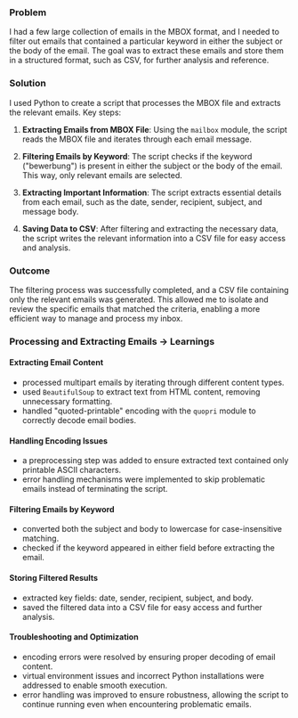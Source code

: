 ### Problem
I had a few large collection of emails in the MBOX format, and I needed to filter out emails that contained a particular keyword in either the subject or the body of the email. The goal was to extract these emails and store them in a structured format, such as CSV, for further analysis and reference.

### Solution
I used Python to create a script that processes the MBOX file and extracts the relevant emails. Key steps:

1. **Extracting Emails from MBOX File**: Using the `mailbox` module, the script reads the MBOX file and iterates through each email message.
   
2. **Filtering Emails by Keyword**: The script checks if the keyword ("bewerbung") is present in either the subject or the body of the email. This way, only relevant emails are selected.

3. **Extracting Important Information**: The script extracts essential details from each email, such as the date, sender, recipient, subject, and message body.

4. **Saving Data to CSV**: After filtering and extracting the necessary data, the script writes the relevant information into a CSV file for easy access and analysis.

### Outcome
The filtering process was successfully completed, and a CSV file containing only the relevant emails was generated. This allowed me to isolate and review the specific emails that matched the criteria, enabling a more efficient way to manage and process my inbox.


### **Processing and Extracting Emails -> Learnings**  

#### **Extracting Email Content**   
- processed multipart emails by iterating through different content types.  
- used `BeautifulSoup` to extract text from HTML content, removing unnecessary formatting.  
- handled "quoted-printable" encoding with the `quopri` module to correctly decode email bodies.  

#### **Handling Encoding Issues**   
- a preprocessing step was added to ensure extracted text contained only printable ASCII characters.  
- error handling mechanisms were implemented to skip problematic emails instead of terminating the script.  

#### **Filtering Emails by Keyword**   
- converted both the subject and body to lowercase for case-insensitive matching.  
- checked if the keyword appeared in either field before extracting the email.  

#### **Storing Filtered Results**   
- extracted key fields: date, sender, recipient, subject, and body.  
- saved the filtered data into a CSV file for easy access and further analysis.  

#### **Troubleshooting and Optimization**   
- encoding errors were resolved by ensuring proper decoding of email content.  
- virtual environment issues and incorrect Python installations were addressed to enable smooth execution.  
- error handling was improved to ensure robustness, allowing the script to continue running even when encountering problematic emails.  
